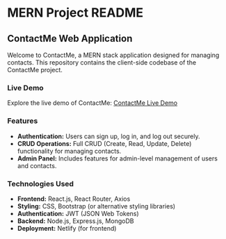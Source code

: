 # MERN Project README

## ContactMe Web Application

Welcome to ContactMe, a MERN stack application designed for managing contacts. This repository contains the client-side codebase of the ContactMe project.

### Live Demo

Explore the live demo of ContactMe: [ContactMe Live Demo](https://master--contactme-harshkhanagwal.netlify.app)

### Features

- **Authentication:** Users can sign up, log in, and log out securely.
- **CRUD Operations:** Full CRUD (Create, Read, Update, Delete) functionality for managing contacts.
- **Admin Panel:** Includes features for admin-level management of users and contacts.

### Technologies Used

- **Frontend:** React.js, React Router, Axios
- **Styling:** CSS, Bootstrap (or alternative styling libraries)
- **Authentication:** JWT (JSON Web Tokens)
- **Backend:** Node.js, Express.js, MongoDB
- **Deployment:** Netlify (for frontend)
